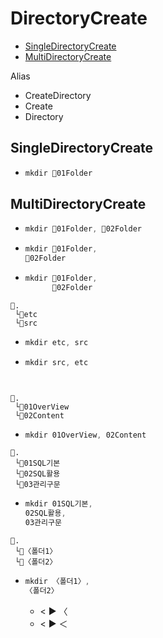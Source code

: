 # DirectoryCreate
- [SingleDirectoryCreate](#singledirectorycreate)
- [MultiDirectoryCreate](#multidirectorycreate)

Alias
- CreateDirectory
- Create
- Directory
## SingleDirectoryCreate
- ```ps1
  mkdir 📁01Folder
  ```
## MultiDirectoryCreate
- ```ps1
  mkdir 📁01Folder, 📁02Folder
  ```
- ```ps1
  mkdir 📁01Folder, 
  📁02Folder
  ```
- ```ps1
  mkdir 📁01Folder, 
        📁02Folder
  ```


```
📌.
 └📁etc
 └📁src
```
- ```ps1
  mkdir etc, src
  ```
- ```ps1
  mkdir src, etc
  ```
```


📌.
 └📁01OverView
 └📁02Content
```
- ```ps1
  mkdir 01OverView, 02Content
  ```


```
📌.
 └📁01SQL기본
 └📁02SQL활용
 └📁03관리구문
```
- ```ps1
  mkdir 01SQL기본, 
  02SQL활용,
  03관리구문
  ```


```
📌.
 └📁〈폴더1〉
 └📁〈폴더2〉
```
- ```ps1
  mkdir 〈폴더1〉, 
  〈폴더2〉
  ```
  - < ▶️ 〈   
  - < ▶️ ＜




